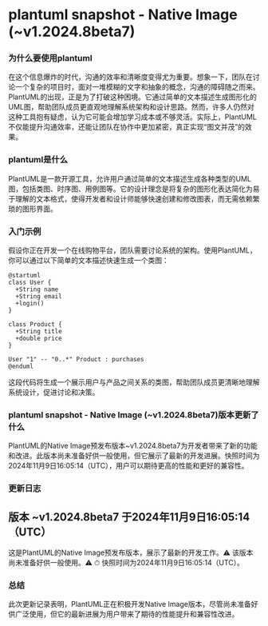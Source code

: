 # plantuml snapshot - Native Image (~v1.2024.8beta7)
### 为什么要使用plantuml

在这个信息爆炸的时代，沟通的效率和清晰度变得尤为重要。想象一下，团队在讨论一个复杂的项目时，面对一堆模糊的文字和抽象的概念，沟通的障碍随之而来。PlantUML的出现，正是为了打破这种困境。它通过简单的文本描述生成图形化的UML图，帮助团队成员更直观地理解系统架构和设计思路。然而，许多人仍然对这种工具抱有疑虑，认为它可能会增加学习成本或不够灵活。实际上，PlantUML不仅能提升沟通效率，还能让团队在协作中更加紧密，真正实现“图文并茂”的效果。

### plantuml是什么

PlantUML是一款开源工具，允许用户通过简单的文本描述生成各种类型的UML图，包括类图、时序图、用例图等。它的设计理念是将复杂的图形化表达简化为易于理解的文本格式，使得开发者和设计师能够快速创建和修改图表，而无需依赖繁琐的图形界面。

### 入门示例

假设你正在开发一个在线购物平台，团队需要讨论系统的架构。使用PlantUML，你可以通过以下简单的文本描述快速生成一个类图：

```
@startuml
class User {
  +String name
  +String email
  +login()
}

class Product {
  +String title
  +double price
}

User "1" -- "0..*" Product : purchases
@enduml
```

这段代码将生成一个展示用户与产品之间关系的类图，帮助团队成员更清晰地理解系统设计，促进讨论和决策。

### plantuml snapshot - Native Image (~v1.2024.8beta7)版本更新了什么

PlantUML的Native Image预发布版本~v1.2024.8beta7为开发者带来了新的功能和改进。此版本尚未准备好供一般使用，但它展示了最新的开发进展。快照时间为2024年11月9日16:05:14（UTC），用户可以期待更高的性能和更好的兼容性。

### 更新日志

## 版本 ~v1.2024.8beta7 于2024年11月9日16:05:14（UTC）

这是PlantUML的Native Image预发布版本，展示了最新的开发工作。⚠️ 该版本尚未准备好供一般使用。⚠️ ⏱ 快照时间为2024年11月9日16:05:14（UTC）。

### 总结

此次更新记录表明，PlantUML正在积极开发Native Image版本，尽管尚未准备好供广泛使用，但它的最新进展为用户带来了期待的性能提升和兼容性改进。